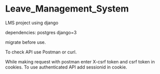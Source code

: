 # Leave_Management_System
LMS project using django 


dependencies:
postgres
django=3

migrate before use.


To check API use Postman or curl.

While making request with postman enter X-csrf token and csrf token in cookies.
To use authenticated API add sessionid in cookie.

